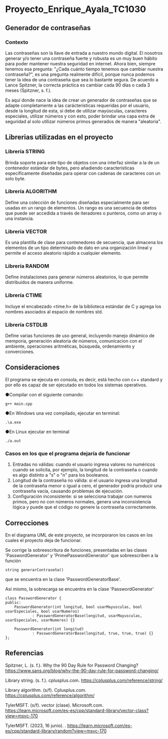 # Proyecto_Enrique_Ayala_TC1030

## Generador de contraseñas

### Contexto

Las contraseñas son la llave de entrada a nuestro mundo digital. El nosotros generar y/o tener una contraseña fuerte y robusta es un muy buen hábito para poder mantener nuestra seguridad en internet. Ahora bien, siempre tenemos esa pregunta: "¿Cada cuánto tiempo tenemos que cambiar nuestra contraseña?", es una pregunta realmente difícil, porque nunca podemos tener la idea de una contraseña que sea lo bastante segura. De acuerdo a Lance Spitzner, la correcta práctica es cambiar cada 90 días o cada 3 meses (Spitzner, s. f.).

Es aquí donde nace la idea de crear un generador de contraseñas que se adapte completamente a las carácterísticas requeridas por el usuario, desde la longitud de esta, si debe de utilizar mayúsculas, caracteres especiales, utilizar números y con esto, poder brindar una capa extra de seguridad al solo utilizar números primos generados de manera "aleatoria".

## Librerias utilizadas en el proyecto
### Librería STRING
Brinda soporte para este tipo de objetos con una interfaz similar a la de un contenedor estándar de bytes, pero añadiendo características específicamente diseñadas para operar con cadenas de caracteres con un solo byte. 

### Librería ALGORITHM
Define una colección de funciones diseñadas especialmente para ser usadas en un rango de elementos. Un rango es una secuencia de obetos que puede ser accedida a través de iteradores o punteros, como un array o una instancia.

### Librería VECTOR
Es una plantilla de clase para contenedores de secuencia, que almacena los elementos de un tipo determinado de dato en una organización lineal y permite el acceso aleatorio rápido a cualquier elemento. 

### Librería RANDOM
Define instalaciones para generar números aleatorios, lo que permite distribuidos de manera uniforme. 

### Librería CTIME
Incluye el encabezado <time.h> de la biblioteca estándar de C y agrega los nombres asociados al espacio de nombres std.

### Librería CSTDLIB
Define varias funciones de uso general, incluyendo manejo dinámico de memporia, generación aleatoria de números, comunicacion con el ambiente, operaciones aritméticas, búsqueda, ordenamiento y converciones. 

## Consideraciones
El programa se ejecuta en consola, es decir, está hecho con c++ standard y por ello es capaz de ser ejecutado en todos los sistemas operativos.

●Compilar con el siguiente comando:
```
g++ main.cpp
```

●En Windows una vez compilado, ejecutar en terminal:
```
.\a.exe
```

●En Linux ejecutar en terminal 
```
./a.out
```
### Casos en los que el programa dejaría de funcionar
1. Entradas no válidas: cuando el usuario ingresa valores no numéricos cuando se solicita, por ejemplo, la longitud de la contraseña o cuando es algo distinto a "s" o  "n" para los booleanos.
2. Longitud de la contraseña no válida: si el usuario ingresa una longitud de la contraseña menor o igual a cero, el generador podría producir una contraseña vacía, causando problemas de ejecución.
3. Configuración inconsistente: si se selecciona trabajar con numeros primos, pero no con números normales, genera una inconsistencia lógica y puede que el código no genere la contraseña correctamente. 

## Correcciones
En el diagrama UML de este proyecto, se incorporaron los casos en los cuales el proyecto deja de funcionar.

Se corrige la sobreescritura de funciones, presentadas en las clases 'PasswordGenerator' y 'PrimePasswordGenerator' que sobreescriben a la función 
```
string generarContraseña()
```
que se encuentra en la clase 'PasswordGeneratorBase'.

Así mismo, la sobrecarga se encuentra en la clase 'PasswordGenerator'
```
class PasswordGenerator {
public:
    PasswordGenerator(int longitud, bool usarMayusculas, bool usarEspeciales, bool usarNumeros)
            : PasswordGeneratorBase(longitud, usarMayusculas, usarEspeciales, usarNumeros) {}

    PasswordGenerator(int longitud)
            : PasswordGeneratorBase(longitud, true, true, true) {}
};
```

## Referencias
Spitzner, L. (s. f.). Why the 90 Day Rule for Password Changing? https://www.sans.org/blog/why-the-90-day-rule-for-password-changing/

Library string. (s. f.). cplusplus.com. https://cplusplus.com/reference/string/

Library algorithm. (s/f). Cplusplus.com. https://cplusplus.com/reference/algorithm/

TylerMSFT. (s/f). vector (clase). Microsoft.com. https://learn.microsoft.com/es-es/cpp/standard-library/vector-class?view=msvc-170

TylerMSFT. (2023, 16 junio). . https://learn.microsoft.com/es-es/cpp/standard-library/random?view=msvc-170
